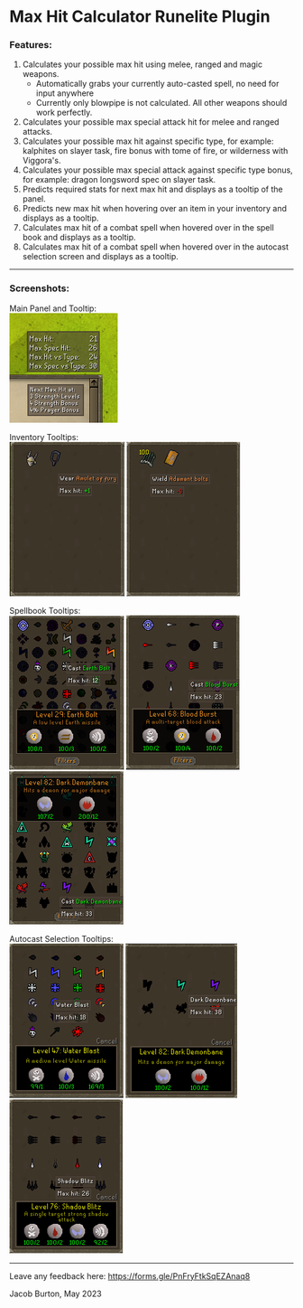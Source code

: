 # Max Hit Calculator Runelite Plugin

### Features:
1. Calculates your possible max hit using melee, ranged and magic weapons.
   - Automatically grabs your currently auto-casted spell, no need for input anywhere
   - Currently only blowpipe is not calculated. All other weapons should work perfectly.
2. Calculates your possible max special attack hit for melee and ranged attacks.
3. Calculates your possible max hit against specific type, for example: kalphites on slayer task, fire bonus with tome of fire, or wilderness with Viggora's.
4. Calculates your possible max special attack against specific type bonus, for example: dragon longsword spec on slayer task.
5. Predicts required stats for next max hit and displays as a tooltip of the panel.
6. Predicts new max hit when hovering over an item in your inventory and displays as a tooltip.
7. Calculates max hit of a combat spell when hovered over in the spell book and displays as a tooltip.
8. Calculates max hit of a combat spell when hovered over in the autocast selection screen and displays as a tooltip.

<hr>

### Screenshots:
Main Panel and Tooltip: <br>
![Main Panel](/assets/melee_example.png) <br>

Inventory Tooltips: <br>
![Inventory Example 1](/assets/inventory_example1.png)
![Inventory Example 2](/assets/inventory_example2.png) <br>

Spellbook Tooltips: <br>
![Spellbook Example 1](/assets/spellbook_example1.png)
![Spellbook Example 2](/assets/spellbook_example2.png)
![Spellbook Example 3](/assets/spellbook_example3.png) <br>

Autocast Selection Tooltips: <br>
![Autocast Example 1](/assets/ac_selection_example1.png)
![Autocast Example 2](/assets/ac_selection_example2.png)
![Autocast Example 3](/assets/ac_selection_example3.png)<br>

<hr>

Leave any feedback here: https://forms.gle/PnFryFtkSqEZAnaq8 <br>

Jacob Burton, May 2023 <br>

